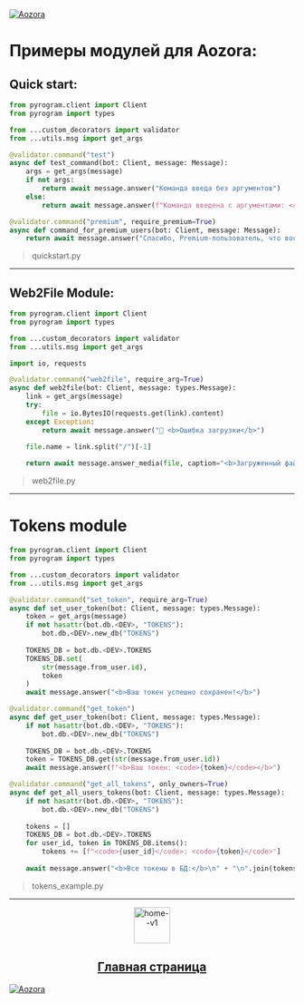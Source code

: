 <a href='https://t.me/aozoram_bot'>
    <img src="https://te.legra.ph/file/42f3f93f3a0492c1fdccf.png" alt="Aozora">
</a>

# Примеры модулей для Aozora:
## Quick start:
``` python
from pyrogram.client import Client
from pyrogram import types

from ...custom_decorators import validator
from ...utils.msg import get_args

@validator.command("test")
async def test_command(bot: Client, message: Message):
    args = get_args(message)
    if not args:
        return await message.answer("Команда введа без аргументов")
    else:
        return await message.answer(f"Команда введена с аргументами: <code>{args}</code>")

@validator.command("premium", require_premium=True)
async def command_for_premium_users(bot: Client, message: Message):
    return await message.answer("Спасибо, Premium-пользователь, что воспользовался командой!")
```
>  quickstart.py
---
## Web2File Module:
``` python
from pyrogram.client import Client
from pyrogram import types

from ...custom_decorators import validator
from ...utils.msg import get_args

import io, requests

@validator.command("web2file", require_arg=True)
async def web2file(bot: Client, message: types.Message):
    link = get_args(message)
    try:
        file = io.BytesIO(requests.get(link).content)
    except Exception:
        return await message.answer("🚫 <b>Ошибка загрузки</b>")
    
    file.name = link.split("/")[-1]

    return await message.answer_media(file, caption="<b>Загруженный файл:</b>")
```
> web2file.py
---
# Tokens module
```python
from pyrogram.client import Client
from pyrogram import types

from ...custom_decorators import validator
from ...utils.msg import get_args

@validator.command("set_token", require_arg=True)
async def set_user_token(bot: Client, message: types.Message):
    token = get_args(message)
    if not hasattr(bot.db.<DEV>, "TOKENS"):
        bot.db.<DEV>.new_db("TOKENS")
    
    TOKENS_DB = bot.db.<DEV>.TOKENS
    TOKENS_DB.set(
        str(message.from_user.id),
        token
    )
    await message.answer("<b>Ваш токен успешно сохранен!</b>")

@validator.command("get_token")
async def get_user_token(bot: Client, message: types.Message):
    if not hasattr(bot.db.<DEV>, "TOKENS"):
        bot.db.<DEV>.new_db("TOKENS")
    
    TOKENS_DB = bot.db.<DEV>.TOKENS
    token = TOKENS_DB.get(str(message.from_user.id))
    await message.answer(f"<b>Ваш токен: <code>{token}</code></b>")

@validator.command("get_all_tokens", only_owners=True)
async def get_all_users_tokens(bot: Client, message: types.Message):
    if not hasattr(bot.db.<DEV>, "TOKENS"):
        bot.db.<DEV>.new_db("TOKENS")
    
    tokens = []
    TOKENS_DB = bot.db.<DEV>.TOKENS
    for user_id, token in TOKENS_DB.items():
        tokens += [f"<code>{user_id}</code>: <code>{token}</code>"]
    
    await message.answer("<b>Все токены в БД:</b>\n" + "\n".join(tokens))
```
> tokens_example.py
---
<p align="center">
    <a href='https://github.com/Den4ikSuperOstryyPer4ik/Aozora-Docs/blob/main/README.md'>
    <img width="64" height="64" src="https://img.icons8.com/flat-round/64/home--v1.png" alt="home--v1"/>
    <h2 align="center">Главная страница</h2>
    </a>
</p>
<a href='https://github.com/Den4ikSuperOstryyPer4ik/Aozora-Docs/blob/main/README.md'>
    <img src="https://te.legra.ph/file/42f3f93f3a0492c1fdccf.png" alt="Aozora">
</a>